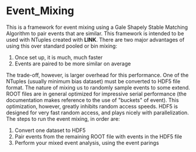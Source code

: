 # Event_Mixing

This is a framework for event mixing using a Gale Shapely Stable Matching Algorithm to pair events that are similar. This framework is intended to be used with NTuples created with __LINK__. There are two major advantages of using this over standard pooled or bin mixing:

1. Once set up, it is much, much faster
2. Events are paired to be more similar on average

The trade-off, however, is larger overhead for this performance. One of the NTuples (usually minimum bias dataset) must be converted to HDF5 file format. The nature of mixing us to randomly sample events to some extend. ROOT files are in general optimized for impressive serial performance (the documentation makes reference to the use of "buckets" of event). This optimization, however, greatly inhibits random access speeds. HDF5 is designed for very fast random access, and plays nicely with parallelization. The steps to run the event mixing, in order are:

1. Convert one dataset to HDF5
2. Pair events from the remaining ROOT file with events in the HDF5 file
3. Perform your mixed event analysis, using the event parings